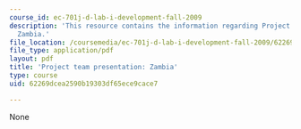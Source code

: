 ```yaml
---
course_id: ec-701j-d-lab-i-development-fall-2009
description: 'This resource contains the information regarding Project team presentation:
  Zambia.'
file_location: /coursemedia/ec-701j-d-lab-i-development-fall-2009/62269dcea2590b19303df65ece9cace7_MITEC_701JF09_proj_zambia.pdf
file_type: application/pdf
layout: pdf
title: 'Project team presentation: Zambia'
type: course
uid: 62269dcea2590b19303df65ece9cace7

---
```

None